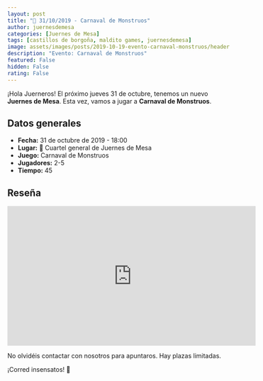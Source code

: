 ```yaml
---
layout: post
title: "📆 31/10/2019 - Carnaval de Monstruos"
author: juernesdemesa
categories: [Juernes de Mesa]
tags: [castillos de borgoña, maldito games, juernesdemesa]
image: assets/images/posts/2019-10-19-evento-carnaval-monstruos/header.jpg
description: "Evento: Carnaval de Monstruos"
featured: False
hidden: False
rating: False
---
```


¡Hola Juerneros! El próximo jueves 31 de octubre, tenemos un nuevo **Juernes de Mesa**. Esta vez, vamos a jugar a **Carnaval de Monstruos**.

## Datos generales

- **Fecha:** 31 de octubre de 2019 - 18:00
- **Lugar:** 🎲 Cuartel general de Juernes de Mesa
- **Juego:** Carnaval de Monstruos
- **Jugadores:** 2-5
- **Tiempo:** 45

## Reseña

<iframe width="560" height="315" src="https://www.youtube.com/embed/UT3PXzIxfAc" frameborder="0" allow="accelerometer; autoplay; encrypted-media; gyroscope; picture-in-picture" allowfullscreen></iframe>

No olvidéis contactar con nosotros para apuntaros. Hay plazas limitadas.

¡Corred insensatos! 🧙
